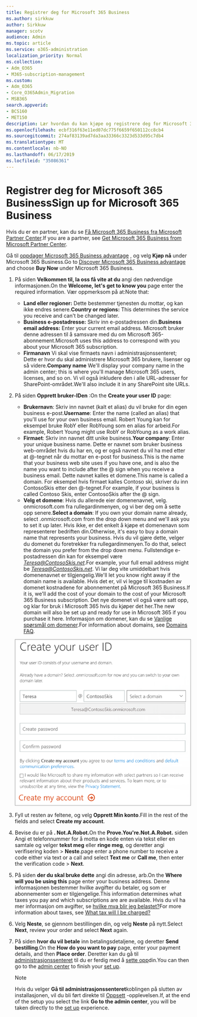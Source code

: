 ```yaml
---
title: Registrer deg for Microsoft 365 Business
ms.author: sirkkuw
author: Sirkkuw
manager: scotv
audience: Admin
ms.topic: article
ms.service: o365-administration
localization_priority: Normal
ms.collection:
- Adm_O365
- M365-subscription-management
ms.custom:
- Adm_O365
- Core_O365Admin_Migration
- MSB365
search.appverid:
- BCS160
- MET150
description: Lær hvordan du kan kjøpe og registrere deg for Microsoft 365 Business.
ms.openlocfilehash: ecbf316f63e11ed07dc775f6659f650112cc8cb4
ms.sourcegitcommit: 274af83139ad7da3aa33366c3323d533d95c7db4
ms.translationtype: MT
ms.contentlocale: nb-NO
ms.lasthandoff: 06/17/2019
ms.locfileid: "35086361"
---
```

# <a name="sign-up-for-microsoft-365-business"></a><span data-ttu-id="0ec35-103">Registrer deg for Microsoft 365 Business</span><span class="sxs-lookup"><span data-stu-id="0ec35-103">Sign up for Microsoft 365 Business</span></span>

<span data-ttu-id="0ec35-104">Hvis du er en partner, kan du se [Få Microsoft 365 Business fra Microsoft Partner Center](get-microsoft-365-business.md#get-microsoft-365-business-from-microsoft-partner-center).</span><span class="sxs-lookup"><span data-stu-id="0ec35-104">If you are a partner, see [Get Microsoft 365 Business from Microsoft Partner Center](get-microsoft-365-business.md#get-microsoft-365-business-from-microsoft-partner-center).</span></span>

<span data-ttu-id="0ec35-105">Gå til [oppdager Microsoft 365 Business advantage](https://www.microsoft.com/microsoft-365/business#pmg-cmp-desktop) , og velg **Kjøp nå** under Microsoft 365 Business.</span><span class="sxs-lookup"><span data-stu-id="0ec35-105">Go to [Discover Microsoft 365 Business advantage](https://www.microsoft.com/microsoft-365/business#pmg-cmp-desktop) and choose **Buy Now** under Microsoft 365 Business.</span></span>

1. <span data-ttu-id="0ec35-106">På siden **Velkommen til, la oss få vite at du** angi den nødvendige informasjonen.</span><span class="sxs-lookup"><span data-stu-id="0ec35-106">On the **Welcome, let's get to know you** page enter the required information.</span></span> <span data-ttu-id="0ec35-107">Vær oppmerksom på at:</span><span class="sxs-lookup"><span data-stu-id="0ec35-107">Note that:</span></span>
 
    -  <span data-ttu-id="0ec35-108">**Land eller regioner:** Dette bestemmer tjenesten du mottar, og kan ikke endres senere.</span><span class="sxs-lookup"><span data-stu-id="0ec35-108">**Country or regions:** This determines the service you receive and can't be changed later.</span></span>
    - <span data-ttu-id="0ec35-109">**Business e-postadresse:** Skriv inn e-postadressen din.</span><span class="sxs-lookup"><span data-stu-id="0ec35-109">**Business email address:** Enter your current email address.</span></span> <span data-ttu-id="0ec35-110">Microsoft bruker denne adressen til å samsvare med du om Microsoft 365-abonnement.</span><span class="sxs-lookup"><span data-stu-id="0ec35-110">Microsoft uses this address to correspond with you about your Microsoft 365 subscription.</span></span>
    - <span data-ttu-id="0ec35-111">**Firmanavn** Vi skal vise firmaets navn i administrasjonssenteret; Dette er hvor du skal administrere Microsoft 365 brukere, lisenser og så videre.</span><span class="sxs-lookup"><span data-stu-id="0ec35-111">**Company name** We'll display your company name in the admin center; this is where you'll manage Microsoft 365 users, licenses, and so on.</span></span> <span data-ttu-id="0ec35-112">Vi vil også inkludere den i alle URL-adresser for SharePoint-området.</span><span class="sxs-lookup"><span data-stu-id="0ec35-112">We'll also include it in any SharePoint site URLs.</span></span>

2. <span data-ttu-id="0ec35-113">På siden **Opprett bruker-IDen** :</span><span class="sxs-lookup"><span data-stu-id="0ec35-113">On the **Create your user ID** page:</span></span>

    - <span data-ttu-id="0ec35-114">**Brukernavn**: Skriv inn navnet (kalt et alias) du vil bruke for din egen business e-post.</span><span class="sxs-lookup"><span data-stu-id="0ec35-114">**Username**: Enter the name (called an alias) that you'll use for your own business email.</span></span> <span data-ttu-id="0ec35-115">Robert Young kan for eksempel bruke RobY eller RobYoung som en alias for arbeid.</span><span class="sxs-lookup"><span data-stu-id="0ec35-115">For example, Robert Young might use RobY or RobYoung as a work alias.</span></span>
    - <span data-ttu-id="0ec35-116">**Firmaet**: Skriv inn navnet ditt unike business.</span><span class="sxs-lookup"><span data-stu-id="0ec35-116">**Your company**: Enter your unique business name.</span></span> <span data-ttu-id="0ec35-117">Dette er navnet som bruker business web-området hvis du har en, og er også navnet du vil ha med etter at @-tegnet når du mottar en e-post for business.</span><span class="sxs-lookup"><span data-stu-id="0ec35-117">This is the name that your business web site uses if you have one, and is also the name you want to include after the @ sign when you receive a business email.</span></span> <span data-ttu-id="0ec35-118">Dette navnet kalles et domene.</span><span class="sxs-lookup"><span data-stu-id="0ec35-118">This name is called a domain.</span></span> <span data-ttu-id="0ec35-119">For eksempel hvis firmaet kalles Contoso ski, skriver du inn ContosoSkis etter den @-tegnet.</span><span class="sxs-lookup"><span data-stu-id="0ec35-119">For example, if your business is called Contoso Skis, enter ContosoSkis after the @ sign.</span></span>
    - <span data-ttu-id="0ec35-120">**Velg et domene**: Hvis du allerede eier domenenavnet, velg. onmicrosoft.com fra rullegardinmenyen, og vi ber deg om å sette opp senere.</span><span class="sxs-lookup"><span data-stu-id="0ec35-120">**Select a domain**: If you own your domain name already, select .onmicrosoft.com from the drop down menu and we'll ask you to set it up later.</span></span> <span data-ttu-id="0ec35-121">Hvis ikke, er det enkelt å kjøpe et domenenavn som representerer bedriften din.</span><span class="sxs-lookup"><span data-stu-id="0ec35-121">Otherwise, it's easy to buy a domain name that represents your business.</span></span> <span data-ttu-id="0ec35-122">Hvis du vil gjøre dette, velger du domenet du foretrekker fra rullegardinmenyen.</span><span class="sxs-lookup"><span data-stu-id="0ec35-122">To do that, select the domain you prefer from the drop down menu.</span></span> <span data-ttu-id="0ec35-123">Fullstendige e-postadressen din kan for eksempel være *Teresa@ContosoSkis.net*.</span><span class="sxs-lookup"><span data-stu-id="0ec35-123">For example, your full email address might be *Teresa@ContosoSkis.net*.</span></span> <span data-ttu-id="0ec35-124">Vi lar deg vite umiddelbart hvis domenenavnet er tilgjengelig.</span><span class="sxs-lookup"><span data-stu-id="0ec35-124">We'll let you know right away if the domain name is available.</span></span> <span data-ttu-id="0ec35-125">Hvis det er, vil vi legge til kostnaden av domenet kostnadene for abonnementet på Microsoft 365 Business.</span><span class="sxs-lookup"><span data-stu-id="0ec35-125">If it is, we'll add the cost of your domain to the cost of your Microsoft 365 Business subscription.</span></span> <span data-ttu-id="0ec35-126">Det nye domenet vil også være satt opp, og klar for bruk i Microsoft 365 hvis du kjøper det her.</span><span class="sxs-lookup"><span data-stu-id="0ec35-126">The new domain will also be set up and ready for use in Microsoft 365 if you purchase it here.</span></span> <span data-ttu-id="0ec35-127">Informasjon om domener, kan du se [Vanlige spørsmål om domener](https://docs.microsoft.com/office365/admin/setup/domains-faq).</span><span class="sxs-lookup"><span data-stu-id="0ec35-127">For information about domains, see [Domains FAQ](https://docs.microsoft.com/office365/admin/setup/domains-faq).</span></span>
    
    ![Skjermbilde opprette bruker-ID-side.](media/signinuserid.png)

3. <span data-ttu-id="0ec35-129">Fyll ut resten av feltene, og velg **Opprett Min konto**.</span><span class="sxs-lookup"><span data-stu-id="0ec35-129">Fill in the rest of the fields and select **Create my account**.</span></span>
4. <span data-ttu-id="0ec35-130">Bevise du er på **. Not.A.Robot.**</span><span class="sxs-lookup"><span data-stu-id="0ec35-130">On the **Prove.You're.Not.A.Robot.**</span></span> <span data-ttu-id="0ec35-131">siden Angi et telefonnummer for å motta en kode enten via tekst eller en samtale og velger **tekst meg** eller **ringe meg**, og deretter angi verifisering koden \> **Neste**.</span><span class="sxs-lookup"><span data-stu-id="0ec35-131">page enter a phone number to receive a code either via text or a call and select **Text me** or **Call me**, then enter the verification code \> **Next**.</span></span>
5. <span data-ttu-id="0ec35-132">På siden **der du skal bruke dette** angi din adresse, arb.</span><span class="sxs-lookup"><span data-stu-id="0ec35-132">On the **Where will you be using this** page enter your business address.</span></span> <span data-ttu-id="0ec35-133">Denne informasjonen bestemmer hvilke avgifter du betaler, og som er abonnementer som er tilgjengelige.</span><span class="sxs-lookup"><span data-stu-id="0ec35-133">This information determines what taxes you pay and which subscriptions are are available.</span></span> <span data-ttu-id="0ec35-134">Hvis du vil ha mer informasjon om avgifter, se [hvilke mva blir jeg belastet?](https://docs.microsoft.com/office365/admin/subscriptions-and-billing/what-tax-will-i-be-charged?view=o365-worldwide)</span><span class="sxs-lookup"><span data-stu-id="0ec35-134">For more information about taxes, see [What tax will I be charged?](https://docs.microsoft.com/office365/admin/subscriptions-and-billing/what-tax-will-i-be-charged?view=o365-worldwide)</span></span> 
1. <span data-ttu-id="0ec35-135">Velg **Neste**, se gjennom bestillingen din, og velg **Neste** på nytt.</span><span class="sxs-lookup"><span data-stu-id="0ec35-135">Select **Next**, review your order and select **Next** again.</span></span>
1. <span data-ttu-id="0ec35-136">På siden **hvor du vil betale** inn betalingsdetaljene, og deretter **Send bestilling**.</span><span class="sxs-lookup"><span data-stu-id="0ec35-136">On the **How do you want to pay** page, enter your payment details, and then **Place order**.</span></span>
    <span data-ttu-id="0ec35-137">Deretter kan du gå til [administrasjonssenteret](https://docs.microsoft.com/en-us/office365/admin/subscriptions-and-billing/what-tax-will-i-be-charged?view=o365-worldwide) til du er ferdig med å [sette opp](set-up.md)din.</span><span class="sxs-lookup"><span data-stu-id="0ec35-137">You can then go to the [admin center](https://docs.microsoft.com/en-us/office365/admin/subscriptions-and-billing/what-tax-will-i-be-charged?view=o365-worldwide) to finish your [set up](set-up.md).</span></span>

    > [!NOTE]
    > <span data-ttu-id="0ec35-138">Hvis du velger **Gå til administrasjonssenteret**koblingen på slutten av installasjonen, vil du bli ført direkte til [Oppsett](set-up.md) -opplevelsen.</span><span class="sxs-lookup"><span data-stu-id="0ec35-138">If, at the end of the setup you select the link **Go to the admin center**, you will be taken directly to the [set up](set-up.md) experience.</span></span>